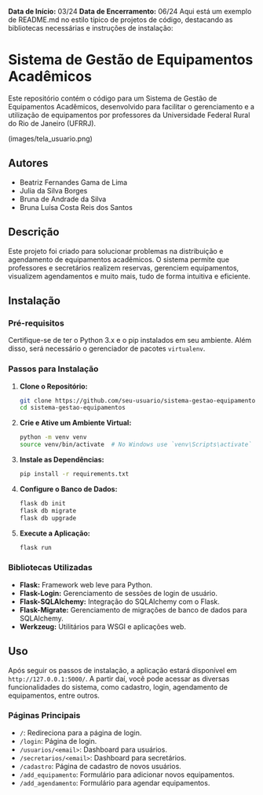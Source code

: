 
**Data de Início:** 03/24
**Data de Encerramento:** 06/24
Aqui está um exemplo de README.md no estilo típico de projetos de código, destacando as bibliotecas necessárias e instruções de instalação:

# Sistema de Gestão de Equipamentos Acadêmicos

Este repositório contém o código para um Sistema de Gestão de Equipamentos Acadêmicos, desenvolvido para facilitar o gerenciamento e a utilização de equipamentos por professores da Universidade Federal Rural do Rio de Janeiro (UFRRJ).

(images/tela_usuario.png)

## Autores

- Beatriz Fernandes Gama de Lima
- Julia da Silva Borges
- Bruna de Andrade da Silva
- Bruna Luísa Costa Reis dos Santos

## Descrição

Este projeto foi criado para solucionar problemas na distribuição e agendamento de equipamentos acadêmicos. O sistema permite que professores e secretários realizem reservas, gerenciem equipamentos, visualizem agendamentos e muito mais, tudo de forma intuitiva e eficiente.

## Instalação

### Pré-requisitos

Certifique-se de ter o Python 3.x e o pip instalados em seu ambiente. Além disso, será necessário o gerenciador de pacotes `virtualenv`.

### Passos para Instalação

1. **Clone o Repositório:**

   ```bash
   git clone https://github.com/seu-usuario/sistema-gestao-equipamentos.git
   cd sistema-gestao-equipamentos
   ```

2. **Crie e Ative um Ambiente Virtual:**

   ```bash
   python -m venv venv
   source venv/bin/activate  # No Windows use `venv\Scripts\activate`
   ```

3. **Instale as Dependências:**

   ```bash
   pip install -r requirements.txt
   ```

4. **Configure o Banco de Dados:**

   ```bash
   flask db init
   flask db migrate
   flask db upgrade
   ```

5. **Execute a Aplicação:**

   ```bash
   flask run
   ```

### Bibliotecas Utilizadas

- **Flask:** Framework web leve para Python.
- **Flask-Login:** Gerenciamento de sessões de login de usuário.
- **Flask-SQLAlchemy:** Integração do SQLAlchemy com o Flask.
- **Flask-Migrate:** Gerenciamento de migrações de banco de dados para SQLAlchemy.
- **Werkzeug:** Utilitários para WSGI e aplicações web.

## Uso

Após seguir os passos de instalação, a aplicação estará disponível em `http://127.0.0.1:5000/`. A partir daí, você pode acessar as diversas funcionalidades do sistema, como cadastro, login, agendamento de equipamentos, entre outros.

### Páginas Principais

- `/`: Redireciona para a página de login.
- `/login`: Página de login.
- `/usuarios/<email>`: Dashboard para usuários.
- `/secretarios/<email>`: Dashboard para secretários.
- `/cadastro`: Página de cadastro de novos usuários.
- `/add_equipamento`: Formulário para adicionar novos equipamentos.
- `/add_agendamento`: Formulário para agendar equipamentos.

